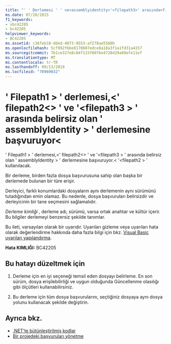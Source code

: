 ```yaml
---
title: "' ' Derlemesi ' ' ve<assemblyidentity>'<filepath3>' arasında<filepath2>belirsiz olan ' ' derlemesine başvuruyor<filepath1>"
ms.date: 07/20/2015
f1_keywords:
- vbc42205
- bc42205
helpviewer_keywords:
- BC42205
ms.assetid: c36feb10-dded-4073-9553-af278ae5560b
ms.openlocfilehash: 5cf992f6be8170607edce8a18a3f1a1fd31a4157
ms.sourcegitcommit: 7b1ce327e8c84f115f007be4728d29a89efe11ef
ms.translationtype: MT
ms.contentlocale: tr-TR
ms.lasthandoff: 09/13/2019
ms.locfileid: "70969032"
---
```

# <a name="assembly-filepath1-references-assembly-assemblyidentity-which-is-ambiguous-between-filepath2-and-filepath3"></a>' Filepath1 > ' derlemesi,\<' filepath2\<> ' ve '\<filepath3 > ' arasında belirsiz olan ' assemblyIdentity > ' derlemesine başvuruyor\<
' Filepath1 > ' derlemesi,\<' filepath2\<> ' ve '\<filepath3 > ' arasında belirsiz olan ' assemblyIdentity > ' derlemesine başvuruyor.\< '\<filepath2 > ' kullanılacak.  
  
 Bir derleme, birden fazla dosya başvurusuna sahip olan başka bir derlemede bulunan bir türe erişir.  
  
 Derleyici, farklı konumlardaki dosyaların aynı derlemenin aynı sürümünü tutadığından emin olamaz. Bu nedenle, dosya başvuruları belirsizdir ve derleyicinin bir tane seçmesini sağlamalıdır.  
  
 *Derleme kimliği* , derleme adı, sürümü, varsa ortak anahtar ve kültür içerir. Bu bilgiler derlemeyi benzersiz şekilde tanımlar.  
  
 Bu ileti, varsayılan olarak bir uyarıdır. Uyarıları gizleme veya uyarıları hata olarak değerlendirme hakkında daha fazla bilgi için bkz. [Visual Basic uyarıları yapılandırma](/visualstudio/ide/configuring-warnings-in-visual-basic).  
  
 **Hata KIMLIĞI:** BC42205  
  
## <a name="to-correct-this-error"></a>Bu hatayı düzeltmek için  
  
1. Derleme için en iyi seçeneği temsil eden dosyayı belirleme. En son sürüm, dosya erişilebilirliği ve uygun olduğunda Güncellenme olasılığı gibi ölçütleri kullanabilirsiniz.  
  
2. Bu derleme için tüm dosya başvurularını, seçtiğiniz dosyaya aynı dosya yolunu kullanacak şekilde değiştirin.  
  
## <a name="see-also"></a>Ayrıca bkz.

- [.NET’te bütünleştirilmiş kodlar](../../standard/assembly/index.md)
- [Bir projedeki başvuruları yönetme](/visualstudio/ide/managing-references-in-a-project)
